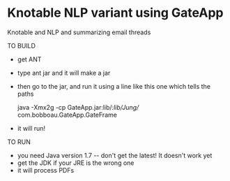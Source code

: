Knotable NLP variant using GateApp
=======

Knotable and NLP and summarizing email threads


TO BUILD
- get ANT
- type ant jar and it will make a jar
- then go to the jar, and run it using a line like this one which tells the paths

    java -Xmx2g -cp GateApp.jar:lib/*:lib/Jung/* com.bobboau.GateApp.GateFrame

- it will run! 

TO RUN
- you need Java version 1.7 -- don't get the latest! It doesn't work yet
- get the JDK if your JRE is the wrong one
- it will process PDFs



